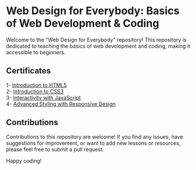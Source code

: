 # Web Design for Everybody: Basics of Web Development & Coding

Welcome to the "Web Design for Everybody" repository! This repository is dedicated to teaching the basics of web development and coding, making it accessible to beginners.

## Certificates

1- [Introduction to HTML5](https://www.coursera.org/account/accomplishments/certificate/5HT4ZTUSTWJM)\
2- [Introduction to CSS3](https://www.coursera.org/account/accomplishments/certificate/JCU4BPC9PT2S)\
3- [Interactivity with JavaScript](https://www.coursera.org/account/accomplishments/certificate/UBVGZ5E3QB2Z)\
4- [Advanced Styling with Responsive Design](https://www.coursera.org/account/accomplishments/certificate/XP8ATSFACXZL)

## Contributions

Contributions to this repository are welcome! If you find any issues, have suggestions for improvement, or want to add new lessons or resources, please feel free to submit a pull request.

Happy coding!

